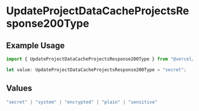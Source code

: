 # UpdateProjectDataCacheProjectsResponse200Type

## Example Usage

```typescript
import { UpdateProjectDataCacheProjectsResponse200Type } from "@vercel/sdk/models/updateprojectdatacacheop.js";

let value: UpdateProjectDataCacheProjectsResponse200Type = "secret";
```

## Values

```typescript
"secret" | "system" | "encrypted" | "plain" | "sensitive"
```